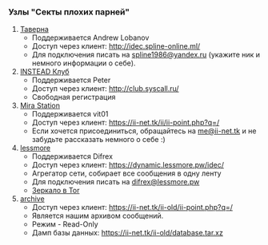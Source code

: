 ### Узлы "Секты плохих парней"

1. [Таверна](http://idec.spline-online.ml/)
   * Поддерживается Andrew Lobanov
   * Доступ через клиент: <http://idec.spline-online.ml/>
   * Для подключения писать на <spline1986@yandex.ru> (укажите ник и немного информации о себе).
2. [INSTEAD Клуб](http://club.syscall.ru/)
   * Поддерживается Peter
   * Доступ через клиент: <http://club.syscall.ru/>
   * Свободная регистрация
3. [Mira Station](https://ii-net.tk/ii/ii-web.php)
   * Поддерживается vit01
   * Доступ через клиент: <https://ii-net.tk/ii/ii-point.php?q=/>
   * Если хочется присоединиться, обращайтесь на <me@ii-net.tk> и не забудьте рассказать немного о себе :)
4. [lessmore](https://dynamic.lessmore.pw/)
   * Поддерживается Difrex
   * Доступ через клиент: <https://dynamic.lessmore.pw/idec/>
   * Агрегатор сети, собирает все сообщения в одну ленту
   * Для подключения писать на <difrex@lessmore.pw>
   * [Зеркало в Tor](http://ideclubzduruedpzzrxxbt2hk6apecuhni5vnjlsqg2t3gdet26fjyid.onion)
5. [archive](http://ii-net.tk/ii-old)
   * Доступ через клиент: <https://ii-net.tk/ii-old/ii-point.php?q=/>
   * Является нашим архивом сообщений.
   * Режим - Read-Only
   * Дамп базы данных: <https://ii-net.tk/ii-old/database.tar.xz>
